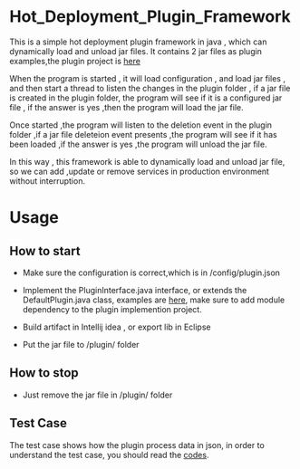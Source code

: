 # Hot_Deployment_Plugin_Framework
 This is a simple hot deployment plugin framework in java , which can dynamically load and unload jar files. It contains 2 jar files as plugin examples,the plugin project is
 [here](https://github.com/pkusnail/DemoPlugin)
 
 When the program is started , it will load configuration , and load jar files , and then start a thread to listen the changes in the plugin folder , if a jar file is created in the plugin folder, the program will see if it is a configured jar file , if the answer is yes ,then the program will load the jar file.
 
 Once started ,the program will listen to the deletion event in the plugin folder ,if a jar file deleteion event presents ,the program will see if it has been loaded ,if the answer is yes ,the program will unload the jar file.

In this way , this framework is able to dynamically load and unload jar file, so we can add ,update or remove services in production environment without interruption. 
# Usage

## How to start 
* Make sure the configuration  is correct,which is in /config/plugin.json

* Implement the PluginInterface.java interface, or extends the DefaultPlugin.java class, examples are [here](https://github.com/pkusnail/DemoPlugin), make sure to add module dependency to the plugin implemention project.

* Build artifact in Intellij idea , or export lib in Eclipse 

* Put the jar file to /plugin/ folder 


## How to stop
 * Just remove the jar file in /plugin/ folder
 
## Test Case
The test case shows how the plugin process data in json, in order to understand the test case, you should read the [codes](https://github.com/pkusnail/DemoPlugin).
